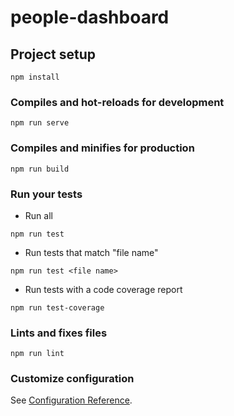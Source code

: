 # people-dashboard

## Project setup

```
npm install
```

### Compiles and hot-reloads for development

```
npm run serve
```

### Compiles and minifies for production

```
npm run build
```

### Run your tests
- Run all
```
npm run test
```
- Run tests that match "file name"
```
npm run test <file name>
```
- Run tests with a code coverage report
```
npm run test-coverage
```
### Lints and fixes files

```
npm run lint
```

### Customize configuration

See [Configuration Reference](https://cli.vuejs.org/config/).
